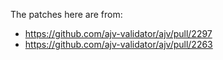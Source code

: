 The patches here are from:

- https://github.com/ajv-validator/ajv/pull/2297
- https://github.com/ajv-validator/ajv/pull/2263
